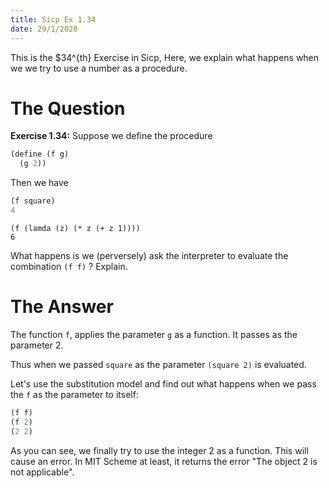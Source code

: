 ```yaml
---
title: Sicp Ex 1.34
date: 29/1/2020
---
```


This is the $34^{th} Exercise in Sicp, Here, we explain what happens
when we we try to use a number as a procedure.

# The Question

**Exercise 1.34:** Suppose we define the procedure

```scheme
(define (f g)
  (g 2))
```

Then we have

```scheme
(f square)
4
```

```
(f (lamda (z) (* z (+ z 1))))
6
```

What happens is we (perversely) ask the interpreter to evaluate the
combination `(f f)` ? Explain.

# The Answer

The function `f`, applies the parameter `g` as a function. It passes
as the parameter 2.

Thus when we passed `square` as the parameter `(square 2)` is
evaluated. 

Let's use the substitution model and find out what happens when we
pass the `f` as the parameter to itself:

```scheme
(f f)
(f 2)
(2 2)
```

As you can see, we finally try to use the integer 2 as a
function. This will cause an error. In MIT Scheme at least, it returns
the error "The object 2 is not applicable".
